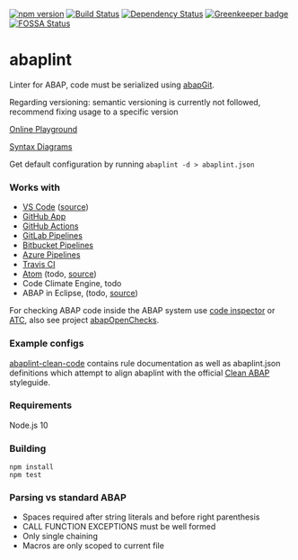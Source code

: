 [![npm version](https://badge.fury.io/js/abaplint.svg)](https://badge.fury.io/js/abaplint)
[![Build Status](https://travis-ci.com/abaplint/abaplint.svg?branch=master)](https://travis-ci.com/abaplint/abaplint)
[![Dependency Status](https://david-dm.org/abaplint/abaplint.svg)](https://david-dm.org/abaplint/abaplint)
[![Greenkeeper badge](https://badges.greenkeeper.io/abaplint/abaplint.svg)](https://greenkeeper.io/)
[![FOSSA Status](https://app.fossa.io/api/projects/git%2Bgithub.com%2Fabaplint%2Fabaplint.svg?type=shield)](https://app.fossa.io/projects/git%2Bgithub.com%2Fabaplint%2Fabaplint?ref=badge_shield)

# abaplint

Linter for ABAP, code must be serialized using [abapGit](https://github.com/larshp/abapGit).

Regarding versioning: semantic versioning is currently not followed, recommend fixing usage to a specific version

[Online Playground](https://playground.abaplint.org)

[Syntax Diagrams](https://syntax.abaplint.org)

Get default configuration by running `abaplint -d > abaplint.json`

### Works with
* [VS Code](https://marketplace.visualstudio.com/items?itemName=larshp.vscode-abaplint) ([source](https://github.com/abaplint/vscode-abaplint))
* [GitHub App](https://github.com/apps/abaplint)
* [GitHub Actions](https://github.com/abaplint/actions-abaplint)
* [GitLab Pipelines](https://gitlab.com/sbu-absw/abaplint-example)
* [Bitbucket Pipelines](https://bitbucket.org/larshp/abaplint_pipeline)
* [Azure Pipelines](https://github.com/abaplint/azure-devops-example)
* [Travis CI](https://blogs.sap.com/2018/12/25/automatic-checking-of-your-abap-code-in-githubgitlab-with-ci-and-abaplint/)
* [Atom](https://atom.io/packages/linter-abaplint) (todo, [source](https://github.com/larshp/linter-abaplint))
* Code Climate Engine, todo
* ABAP in Eclipse, (todo, [source](https://github.com/abaplint/abaplint-eclipse))

For checking ABAP code inside the ABAP system use [code inspector](http://wiki.scn.sap.com/wiki/display/ABAP/Code+Inspector) or [ATC](http://wiki.scn.sap.com/wiki/display/ABAP/ABAP+Test+Cockpit), also see project [abapOpenChecks](https://github.com/larshp/abapOpenChecks).

### Example configs

[abaplint-clean-code](https://github.com/FreHu/abaplint-clean-code) contains rule documentation as well as abaplint.json definitions which attempt to align abaplint with the official [Clean ABAP](https://github.com/SAP/styleguides/blob/master/clean-abap/CleanABAP.md) styleguide.

### Requirements
Node.js 10

### Building
```
npm install
npm test
```

### Parsing vs standard ABAP
* Spaces required after string literals and before right parenthesis
* CALL FUNCTION EXCEPTIONS must be well formed
* Only single chaining
* Macros are only scoped to current file
